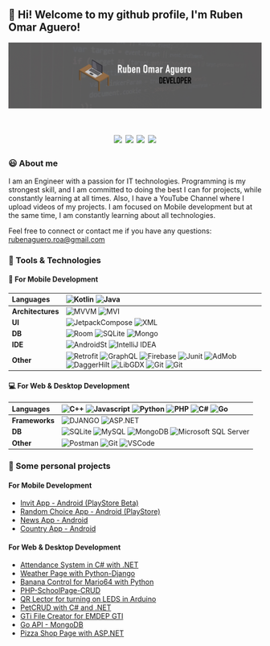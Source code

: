👋 Hi! Welcome to my github profile, I'm Ruben Omar Aguero!
---
![Banner](LINKEDIN.jpg)

<h1 align=center>
<a href="https://www.linkedin.com/in/rubenomaraguerovarela1/" ><img src="https://img.shields.io/badge/LinkedIn-0077B5?style=for-the-badge&logo=linkedin&logoColor=white"></a>
<a href="mailto:rubenaguero.roa@gmail.com" ><img src="https://img.shields.io/badge/Gmail-D14836?style=for-the-badge&logo=gmail&logoColor=white"></a>
<a href="https://www.youtube.com/@rubenomaraguero1" ><img src="https://img.shields.io/badge/YouTube-red?style=for-the-badge&logo=youtube&logoColor=white"></a>
<a href="https://play.google.com/store/apps/dev?id=5383262590807048671" ><img src="https://img.shields.io/badge/Google_Play-414141?style=for-the-badge&logo=google-play&logoColor=white"></a>
</h1>

### :smiley: About me
I am an Engineer with a passion for IT technologies. Programming is my strongest skill, and I am committed to 
doing the best I can for projects, while constantly learning at all times. Also, I have a YouTube Channel where I 
upload videos of my projects. I am focused on Mobile development but at the same time, I am constantly learning about all technologies.

Feel free to connect or contact me if you have any questions: rubenaguero.roa@gmail.com

### 🔧 Tools & Technologies
#### 📱 For Mobile Development
**Languages** | ![Kotlin](https://img.shields.io/badge/Kotlin-7F52FF?style=for-the-badge&logo=Kotlin&logoColor=white) ![Java](https://img.shields.io/badge/Java-ED8B00?style=for-the-badge&logo=oracle&logoColor=white) 
:--- | :---
**Architectures** | ![MVVM](https://img.shields.io/badge/MVVM-D67425?style=for-the-badge) ![MVI](https://img.shields.io/badge/MVI-09521F?style=for-the-badge)
**UI** | ![JetpackCompose](https://img.shields.io/badge/Jetpack_Compose-9510DD?style=for-the-badge&logo=Rocket&logoColor=white) ![XML](https://img.shields.io/badge/XML-418C13?style=for-the-badge&logoColor=white)
**DB** | ![Room](https://img.shields.io/badge/Room-3519FF?style=for-the-badge&logoColor=white)  ![SQLite](https://img.shields.io/badge/SQLite-20118F?style=for-the-badge&logo=sqlite&logoColor=white) ![Mongo](https://img.shields.io/badge/MongoDB-4DB33D?style=for-the-badge&logo=mongodb&logoColor=white)
**IDE** | ![AndroidSt](https://img.shields.io/badge/Android%20Studio-3DDC84?logo=Android&style=for-the-badge) ![IntelliJ IDEA](https://img.shields.io/badge/Intellij%20Idea-000?logo=intellij-idea&style=for-the-badge)
**Other** |  ![Retrofit](https://img.shields.io/badge/Retrofit-7C0C9E?style=for-the-badge) ![GraphQL](https://img.shields.io/badge/Graph_QL-3519FF?style=for-the-badge&logo=graphql&logoColor=white) ![Firebase](https://img.shields.io/badge/Firebase-FF2200?style=for-the-badge&logo=firebase&logoColor=white) ![Junit](https://img.shields.io/badge/Junit-000000?style=for-the-badge&logo=test&logoColor=white) ![AdMob](https://img.shields.io/badge/Admob-12FF00?style=for-the-badge&logo=admob&logoColor=white) ![DaggerHilt](https://img.shields.io/badge/DaggerHilt-0D7B05?style=for-the-badge&logo=admob&logoColor=white) ![LibGDX](https://img.shields.io/badge/LibGDX-D49544?style=for-the-badge&logo=test&logoColor=white) ![Git](https://img.shields.io/badge/Git-F05032?style=for-the-badge&logo=git&logoColor=white) ![Git](https://img.shields.io/badge/Mockk-8DC032?style=for-the-badge&logo=mock&logoColor=white)

#### 💻 For Web & Desktop Development
**Languages** | ![C++](https://img.shields.io/badge/C++-000000?style=for-the-badge&logo=cplusplus&logoColor=white) ![Javascript](https://img.shields.io/badge/JavaScript-323330?style=for-the-badge&logo=javascript&logoColor=F7DF1E) ![Python](https://img.shields.io/badge/Python-FFD43B?style=for-the-badge&logo=python&logoColor=darkgreen) ![PHP](https://img.shields.io/badge/PHP-E34F26?style=for-the-badge&logo=php&logoColor=white) ![C#](https://img.shields.io/badge/C_SHARP-0D0GW0?style=for-the-badge&logo=sharp&logoColor=white)  ![Go](https://img.shields.io/badge/Go-C010CA?style=for-the-badge&logo=Go&logoColor=white) 
:--- | :---
**Frameworks** | ![DJANGO](https://img.shields.io/badge/Django-092E20?style=for-the-badge&logo=django&logoColor=green) ![ASP.NET](https://img.shields.io/badge/ASP.NET-092E20?style=for-the-badge&logo=.NET&logoColor=green)
**DB** | ![SQLite](https://img.shields.io/badge/SQL-07405E?style=for-the-badge&logo=sqlite&logoColor=white) ![MySQL](https://img.shields.io/badge/MySQL-005C84?style=for-the-badge&logo=mysql&logoColor=white) ![MongoDB](https://img.shields.io/badge/MongoDB-4EA94B?style=for-the-badge&logo=mongodb&logoColor=white) ![Microsoft SQL Server](https://img.shields.io/badge/Microsoft_SQL_Server-G05C84?style=for-the-badge&logo=s&logoColor=white)
**Other** | ![Postman](https://img.shields.io/badge/Postman-FF6C37?style=for-the-badge&logo=Postman&logoColor=white) ![Git](https://img.shields.io/badge/Git-F05032?style=for-the-badge&logo=git&logoColor=white) ![VSCode](https://img.shields.io/badge/Visual_Studio_Code-0078D4?style=for-the-badge&logo=visual%20studio%20code&logoColor=white) 


### :rocket: Some personal projects
#### For Mobile Development
- [Invit App - Android (PlayStore Beta)](https://play.google.com/store/apps/details?id=com.roa.invit)
- [Random Choice App - Android (PlayStore)](https://play.google.com/store/apps/details?id=com.roa.eleccionaleatoria)
- [News App - Android](https://github.com/omaraguero/news-app-android-kotlin)
- [Country App - Android](https://github.com/omaraguero/CountriesApp-GraphQL)

#### For Web & Desktop Development
- [Attendance System in C# with .NET](https://github.com/omaraguero/attendance-system-csharp)
- [Weather Page with Python-Django](https://github.com/omaraguero/weather-app)
- [Banana Control for Mario64 with Python](https://github.com/omaraguero/Python-Control-de-Platano-para-Mario-Kart-64)
- [PHP-SchoolPage-CRUD](https://github.com/omaraguero/php-CRUD)
- [QR Lector for turning on LEDS in Arduino](https://github.com/omaraguero/lectorQRPosiciones)
- [PetCRUD with C# and .NET](https://github.com/omaraguero/PetCRUD-Csharp_dotNet)
- [GTi File Creator for EMDEP GTI](https://github.com/omaraguero/GTiFileCreator)
- [Go API - MongoDB](https://github.com/omaraguero/go-API)
- [Pizza Shop Page with ASP.NET](https://github.com/omaraguero/Pizza_shop_ASPdotNet)



